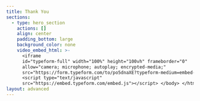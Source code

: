 ```yaml
---
title: Thank You
sections:
  - type: hero_section
    actions: []
    align: center
    padding_bottom: large
    background_color: none
    video_embed_html: >-
      <iframe
      id="typeform-full" width="100%" height="100vh" frameborder="0"
      allow="camera; microphone; autoplay; encrypted-media;"
      src="https://form.typeform.com/to/po5dnaXE?typeform-medium=embed-snippet"></iframe>
      <script type="text/javascript"
      src="https://embed.typeform.com/embed.js"></script> </body> </html>
layout: advanced
---
```

